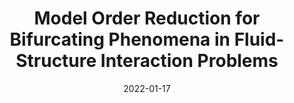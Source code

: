 ---
title: "Model Order Reduction for Bifurcating Phenomena in Fluid-Structure Interaction Problems"
collection: publications
permalink: /publication/2022-01-17-Model-Order-Reduction-for-Bifurcating-Phenomena-in-Fluid-Structure-Interaction-Problems
date: 2022-01-17
item: 10
venue: 'International Journal for Numerical Methods in Fluids'
paperurl: 'https://doi.org/10.1002/fld.5118'
authors: 'M. Khamlich, F. Pichi, G. Rozza'
pubsource: 'journal'
---